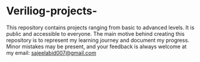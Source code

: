 # Veriliog-projects-
This repository contains projects ranging from basic to advanced levels. It is public and accessible to everyone. The main motive behind creating this repository is to represent my learning journey and document my progress. Minor mistakes may be present, and your feedback is always welcome at my email: sajeelabid007@gmail.com
